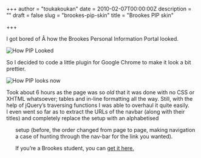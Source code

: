 +++
author = "toukakoukan"
date = 2010-02-07T00:00:00Z
description = ""
draft = false
slug = "brookes-pip-skin"
title = "Brookes PIP skin"

+++

I got bored of Â how the Brookes Personal Information Portal looked.

![How PIP Looked](http://imgur.com/0jUGnl.jpg "How PIP looked")

So I decided to code a little plugin for Google Chrome to make it look a bit prettier.

![How PIP looks now](http://imgur.com/wvDh5l.jpg "How PIP looks now")

Took about 6 hours as the page was so *old* that it was done with no CSS or XHTML whatsoever; tables and in-line formatting all the way. Still, with the help of jQuery’s traversing functions I was able to overhaul it quite easily.  
 I even went so far as to extract the URLs of the navbar (along with their titles) and completely replace the <table> setup with an alphabetised <ul> setup (before, the order changed from page to page, making navigation a case of hunting through the nav-bar for the link you wanted).

If you’re a Brookes student, you can [get it here.](https://chrome.google.com/extensions/detail/mkpekmapcokdappehbpdnpngaffmglei "Brookes PIP Skin - Chrome Plugin")


